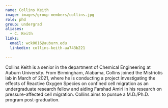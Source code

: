```yaml
---
name: Collins Keith
image: images/group-members/collins.jpg
role: phd
group: undergrad
aliases:
  - C. Keith
links:
  email: wck0016@auburn.edu
  linkedin: collins-keith-aa743b221
  
---
```


Collins Keith is a senior in the department of Chemical Engineering at Auburn University. From Birmingham, Alabama, Collins joined the Mistriotis lab in March of 2021, where he is conducting a project investigating the effects of Reactive Oxygen Species on confined cell migration as an undergraduate research fellow and aiding Farshad Amiri in his research on pressure-affected cell migration. Collins aims to pursue a M.D./Ph.D. program post-graduation.
